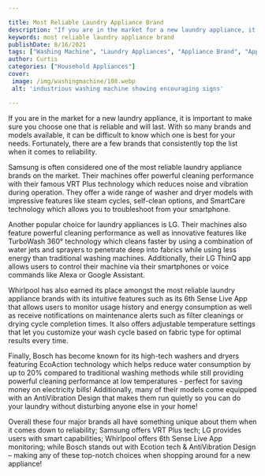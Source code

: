 ```yaml
---

title: Most Reliable Laundry Appliance Brand
description: "If you are in the market for a new laundry appliance, it is important to make sure you choose one that is reliable and will last. ...keep going and find out"
keywords: most reliable laundry appliance brand
publishDate: 8/16/2021
tags: ["Washing Machine", "Laundry Appliances", "Appliance Brand", "Appliance Guide", "Appliance Reviews"]
author: Curtis
categories: ["Household Appliances"]
cover: 
 image: /img/washingmachine/108.webp
 alt: 'industrious washing machine showing encouraging signs'

---
```


If you are in the market for a new laundry appliance, it is important to make sure you choose one that is reliable and will last. With so many brands and models available, it can be difficult to know which one is best for your needs. Fortunately, there are a few brands that consistently top the list when it comes to reliability. 

Samsung is often considered one of the most reliable laundry appliance brands on the market. Their machines offer powerful cleaning performance with their famous VRT Plus technology which reduces noise and vibration during operation. They offer a wide range of washer and dryer models with impressive features like steam cycles, self-clean options, and SmartCare technology which allows you to troubleshoot from your smartphone. 

Another popular choice for laundry appliances is LG. Their machines also feature powerful cleaning performance as well as innovative features like TurboWash 360° technology which cleans faster by using a combination of water jets and sprayers to penetrate deep into fabrics while using less energy than traditional washing machines. Additionally, their LG ThinQ app allows users to control their machine via their smartphones or voice commands like Alexa or Google Assistant. 

Whirlpool has also earned its place amongst the most reliable laundry appliance brands with its intuitive features such as its 6th Sense Live App that allows users to monitor usage history and energy consumption as well as receive notifications on maintenance alerts such as filter cleanings or drying cycle completion times. It also offers adjustable temperature settings that let you customize your wash cycle based on fabric type for optimal results every time. 

Finally, Bosch has become known for its high-tech washers and dryers featuring EcoAction technology which helps reduce water consumption by up to 20% compared to traditional washing methods while still providing powerful cleaning performance at low temperatures - perfect for saving money on electricity bills! Additionally, many of their models come equipped with an AntiVibration Design that makes them run quietly so you can do your laundry without disturbing anyone else in your home! 

 Overall these four major brands all have something unique about them when it comes down to reliability; Samsung offers VRT Plus tech; LG provides users with smart capabilities; Whirlpool offers 6th Sense Live App monitoring; while Bosch stands out with Ecotion tech & AntiVibration Design – making any of these top-notch choices when shopping around for a new appliance!

